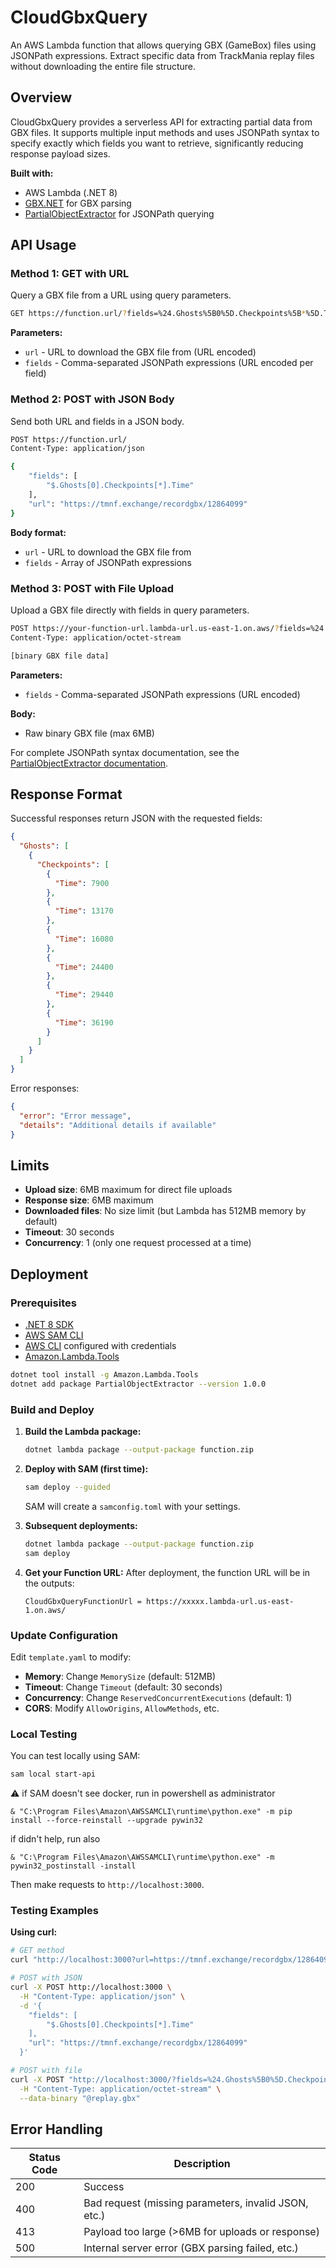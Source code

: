 ﻿# CloudGbxQuery

An AWS Lambda function that allows querying GBX (GameBox) files using JSONPath expressions. Extract specific data from TrackMania replay files without downloading the entire file structure.

## Overview

CloudGbxQuery provides a serverless API for extracting partial data from GBX files. It supports multiple input methods and uses JSONPath syntax to specify exactly which fields you want to retrieve,
significantly reducing response payload sizes.

**Built with:**

- AWS Lambda (.NET 8)
- [GBX.NET](https://github.com/BigBang1112/gbx-net) for GBX parsing
- [PartialObjectExtractor](https://github.com/achepta/csharp-partial-object-extractor) for JSONPath querying

## API Usage

### Method 1: GET with URL

Query a GBX file from a URL using query parameters.

```bash
GET https://function.url/?fields=%24.Ghosts%5B0%5D.Checkpoints%5B*%5D.Time&url=https%3A%2F%2Ftmnf.exchange%2Frecordgbx%2F12864099
```

**Parameters:**

- `url` - URL to download the GBX file from (URL encoded)
- `fields` - Comma-separated JSONPath expressions (URL encoded per field)

### Method 2: POST with JSON Body

Send both URL and fields in a JSON body.

```bash
POST https://function.url/
Content-Type: application/json

{
    "fields": [
        "$.Ghosts[0].Checkpoints[*].Time"
    ],
    "url": "https://tmnf.exchange/recordgbx/12864099"
}
```

**Body format:**

- `url` - URL to download the GBX file from
- `fields` - Array of JSONPath expressions

### Method 3: POST with File Upload

Upload a GBX file directly with fields in query parameters.

```bash
POST https://your-function-url.lambda-url.us-east-1.on.aws/?fields=%24.Ghosts%5B0%5D.Checkpoints%5B*%5D.Time
Content-Type: application/octet-stream

[binary GBX file data]
```

**Parameters:**

- `fields` - Comma-separated JSONPath expressions (URL encoded)

**Body:**

- Raw binary GBX file (max 6MB)

For complete JSONPath syntax documentation, see the [PartialObjectExtractor documentation](https://github.com/achepta/csharp-partial-object-extractor).

## Response Format

Successful responses return JSON with the requested fields:

```json
{
  "Ghosts": [
    {
      "Checkpoints": [
        {
          "Time": 7900
        },
        {
          "Time": 13170
        },
        {
          "Time": 16080
        },
        {
          "Time": 24400
        },
        {
          "Time": 29440
        },
        {
          "Time": 36190
        }
      ]
    }
  ]
}
```

Error responses:

```json
{
  "error": "Error message",
  "details": "Additional details if available"
}
```

## Limits

- **Upload size**: 6MB maximum for direct file uploads
- **Response size**: 6MB maximum
- **Downloaded files**: No size limit (but Lambda has 512MB memory by default)
- **Timeout**: 30 seconds
- **Concurrency**: 1 (only one request processed at a time)

## Deployment

### Prerequisites

- [.NET 8 SDK](https://dotnet.microsoft.com/download)
- [AWS SAM CLI](https://docs.aws.amazon.com/serverless-application-model/latest/developerguide/install-sam-cli.html)
- [AWS CLI](https://aws.amazon.com/cli/) configured with credentials
- [Amazon.Lambda.Tools](https://github.com/aws/aws-extensions-for-dotnet-cli)

```bash
dotnet tool install -g Amazon.Lambda.Tools
dotnet add package PartialObjectExtractor --version 1.0.0
```

### Build and Deploy

1. **Build the Lambda package:**
   ```bash
   dotnet lambda package --output-package function.zip
   ```

2. **Deploy with SAM (first time):**
   ```bash
   sam deploy --guided
   ```
   SAM will create a `samconfig.toml` with your settings.


3. **Subsequent deployments:**
   ```bash
   dotnet lambda package --output-package function.zip
   sam deploy
   ```

4. **Get your Function URL:**
   After deployment, the function URL will be in the outputs:
   ```
   CloudGbxQueryFunctionUrl = https://xxxxx.lambda-url.us-east-1.on.aws/
   ```

### Update Configuration

Edit `template.yaml` to modify:

- **Memory**: Change `MemorySize` (default: 512MB)
- **Timeout**: Change `Timeout` (default: 30 seconds)
- **Concurrency**: Change `ReservedConcurrentExecutions` (default: 1)
- **CORS**: Modify `AllowOrigins`, `AllowMethods`, etc.

### Local Testing

You can test locally using SAM:

```bash
sam local start-api
```

⚠️ if SAM doesn't see docker, run in powershell as administrator
```shell
& "C:\Program Files\Amazon\AWSSAMCLI\runtime\python.exe" -m pip install --force-reinstall --upgrade pywin32
```
if didn't help, run also
```shell
& "C:\Program Files\Amazon\AWSSAMCLI\runtime\python.exe" -m pywin32_postinstall -install
```

Then make requests to `http://localhost:3000`.

### Testing Examples

**Using curl:**

```bash
# GET method
curl "http://localhost:3000?url=https://tmnf.exchange/recordgbx/12864099&fields=%24.Ghosts%5B0%5D.Checkpoints%5B*%5D.Time"

# POST with JSON
curl -X POST http://localhost:3000 \
  -H "Content-Type: application/json" \
  -d '{
    "fields": [
        "$.Ghosts[0].Checkpoints[*].Time"
    ],
    "url": "https://tmnf.exchange/recordgbx/12864099"
  }'

# POST with file
curl -X POST "http://localhost:3000/?fields=%24.Ghosts%5B0%5D.Checkpoints%5B*%5D.Time" \
  -H "Content-Type: application/octet-stream" \
  --data-binary "@replay.gbx"
```

## Error Handling

| Status Code | Description                                          |
|-------------|------------------------------------------------------|
| 200         | Success                                              |
| 400         | Bad request (missing parameters, invalid JSON, etc.) |
| 413         | Payload too large (>6MB for uploads or response)     |
| 500         | Internal server error (GBX parsing failed, etc.)     |

